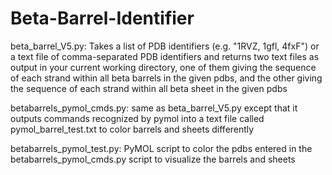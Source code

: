 # Beta-Barrel-Identifier

beta_barrel_V5.py:
Takes a list of PDB identifiers (e.g. "1RVZ, 1gfl, 4fxF") or a text file of comma-separated PDB identifiers and returns two text files as output in your current working directory, one of them giving the sequence of each strand within all beta barrels in the given pdbs, and the other giving the sequence of each strand within all beta sheet in the given pdbs

betabarrels_pymol_cmds.py:
same as beta_barrel_V5.py except that it outputs commands recognized by pymol into a text file called pymol_barrel_test.txt to color barrels and sheets differently

betabarrels_pymol_test.py:
PyMOL script to color the pdbs entered in the betabarrels_pymol_cmds.py script to visualize the barrels and sheets
